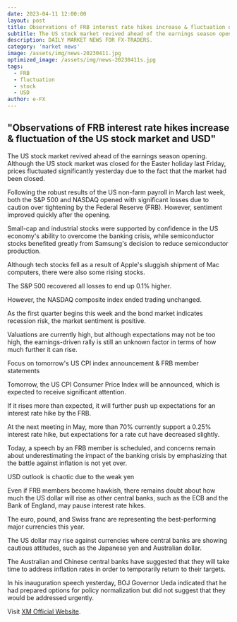 ```yaml
---
date: 2023-04-11 12:00:00
layout: post
title: Observations of FRB interest rate hikes increase & fluctuation of the US stock market and USD
subtitle: The US stock market revived ahead of the earnings season opening.
description: DAILY MARKET NEWS FOR FX-TRADERS.
category: 'market news'
image: /assets/img/news-20230411.jpg
optimized_image: /assets/img/news-20230411s.jpg
tags:
  - FRB
  - fluctuation
  - stock
  - USD
author: e-FX
---
```


##  "Observations of FRB interest rate hikes increase & fluctuation of the US stock market and USD"

The US stock market revived ahead of the earnings season opening. Although the US stock market was closed for the Easter holiday last Friday, prices fluctuated significantly yesterday due to the fact that the market had been closed.

Following the robust results of the US non-farm payroll in March last week, both the S&P 500 and NASDAQ opened with significant losses due to caution over tightening by the Federal Reserve (FRB). However, sentiment improved quickly after the opening.

Small-cap and industrial stocks were supported by confidence in the US economy's ability to overcome the banking crisis, while semiconductor stocks benefited greatly from Samsung's decision to reduce semiconductor production.

Although tech stocks fell as a result of Apple's sluggish shipment of Mac computers, there were also some rising stocks.

The S&P 500 recovered all losses to end up 0.1% higher.

However, the NASDAQ composite index ended trading unchanged.

As the first quarter begins this week and the bond market indicates recession risk, the market sentiment is positive.

Valuations are currently high, but although expectations may not be too high, the earnings-driven rally is still an unknown factor in terms of how much further it can rise.

Focus on tomorrow's US CPI index announcement & FRB member statements

Tomorrow, the US CPI Consumer Price Index will be announced, which is expected to receive significant attention.

If it rises more than expected, it will further push up expectations for an interest rate hike by the FRB.

At the next meeting in May, more than 70% currently support a 0.25% interest rate hike, but expectations for a rate cut have decreased slightly.

Today, a speech by an FRB member is scheduled, and concerns remain about underestimating the impact of the banking crisis by emphasizing that the battle against inflation is not yet over.

USD outlook is chaotic due to the weak yen

Even if FRB members become hawkish, there remains doubt about how much the US dollar will rise as other central banks, such as the ECB and the Bank of England, may pause interest rate hikes.

The euro, pound, and Swiss franc are representing the best-performing major currencies this year.

The US dollar may rise against currencies where central banks are showing cautious attitudes, such as the Japanese yen and Australian dollar.

The Australian and Chinese central banks have suggested that they will take time to address inflation rates in order to temporarily return to their targets.

In his inauguration speech yesterday, BOJ Governor Ueda indicated that he had prepared options for policy normalization but did not suggest that they would be addressed urgently.

Visit [XM Official Website](https://clicks.pipaffiliates.com/c?c=550036&l=en&p=0).